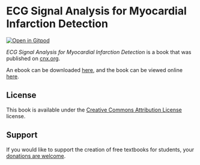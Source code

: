 # ECG Signal Analysis for Myocardial Infarction Detection

[![Open in Gitpod](https://gitpod.io/button/open-in-gitpod.svg)](https://gitpod.io/from-referrer/)

_ECG Signal Analysis for Myocardial Infarction Detection_ is a book that was published on [cnx.org](https://cnx.org/).

An ebook can be downloaded [here](https://github.com/cnx-user-books/cnxbook-ecg-signal-analysis-for-myocardial-infarction-detection/releases/latest), and the book can be viewed online [here](https://github.com/cnx-user-books/cnxbook-ecg-signal-analysis-for-myocardial-infarction-detection/releases/latest).

## License
This book is available under the [Creative Commons Attribution License](./LICENSE) license.

## Support
If you would like to support the creation of free textbooks for students, your [donations are welcome](https://riceconnect.rice.edu/donation/support-openstax-banner).
